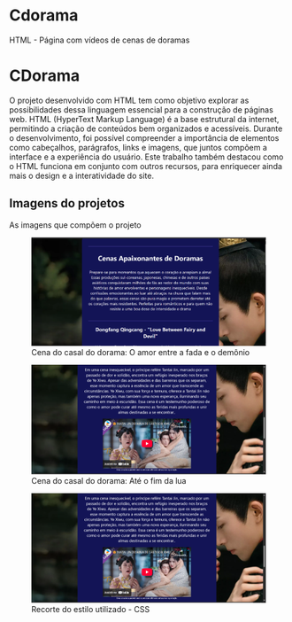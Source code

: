 # Cdorama
HTML -  Página com vídeos de cenas de doramas

<!DOCTYPE html>
<html lang="en">
   <head>
   <body>
 <meta charset="utf-8">
 <meta name="viewport" content="width=device-width, initial-scale=1.0">
<title>Projeto</title>
       </head>
    </body>
    <body>
    <h1>CDorama</h1>
    <p>O projeto desenvolvido com HTML tem como objetivo explorar as possibilidades dessa linguagem essencial para a construção de páginas web. HTML (HyperText Markup Language) é a base estrutural da internet, permitindo a criação de conteúdos bem organizados e acessíveis. Durante o desenvolvimento, foi possível compreender a importância de elementos como cabeçalhos, parágrafos, links e imagens, que juntos compõem a interface e a experiência do usuário. Este trabalho também destacou como o HTML funciona em conjunto com outros recursos, para enriquecer ainda mais o design e a interatividade do site.
</p>
        <h2>Imagens do projetos</h2>
          <p>As imagens que compõem o projeto</p>
  <figure>
<img src="https://raw.githubusercontent.com/sbr-rodrigues/Cdorama/refs/heads/main/Euamodorama%20(1).png" alt="Dongfang Qincang e a fada Orquídea"></a>
<figcaption>Cena do casal do dorama: O amor entre a fada e o demônio</figcaption>
   </figure>
 <figure>
   <img src="https://raw.githubusercontent.com/sbr-rodrigues/Cdorama/refs/heads/main/Euamodorama%20(2).png" alt="Tantai Jin e Ye Xiwu"></a>
    <figcaption>Cena do casal do dorama: Até o fim da lua</figcaption>
      </figure>
       <figure>
         <img src="https://raw.githubusercontent.com/sbr-rodrigues/Cdorama/refs/heads/main/Euamodorama%20(2).png" alt="parte do CSS"></a>
 <figcaption>Recorte do estilo utilizado - CSS</figcaption>
    </figure>
    </body>
    </html>
